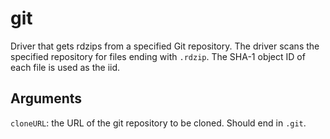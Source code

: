 # git

Driver that gets rdzips from a specified Git repository. The driver scans the
specified repository for files ending with `.rdzip`. The SHA-1 object ID of 
each file is used as the iid.

## Arguments

`cloneURL`: the URL of the git repository to be cloned. Should end in `.git`.